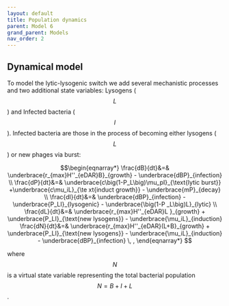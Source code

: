 ```yaml
---
layout: default
title: Population dynamics
parent: Model 6
grand_parent: Models
nav_order: 2
---
```


## Dynamical model

To model the lytic-lysogenic switch we add several mechanistic processes and two additional state variables: Lysogens ($$L$$) and Infected bacteria ($$I$$). Infected bacteria are those in the process of becoming either lysogens ($$L$$) or new phages via burst:

$$\begin{eqnarray*}                                                                                 
\frac{dB}{dt}&=& \underbrace{r_{max}H''_{eDAR}B}_{growth} - \underbrace{dBP}_{infection} \\         
\frac{dP}{dt}&=& \underbrace{c\big(1-P_L\big)\mu_pI}_{\text{lytic burst}} +\underbrace{c\mu_iL}_{\te
xt{induct growth}} - \underbrace{mP}_{decay} \\                                                     
\frac{dI}{dt}&=& \underbrace{dBP}_{infection} - \underbrace{P_LI}_{lysogenic} - \underbrace{\big(1-P
_L\big)L}_{lytic} \\                                                                                
\frac{dL}{dt}&=& \underbrace{r_{max}H''_{eDAR}L }_{growth} +                                        
\underbrace{P_LI}_{\text{new lysogens}} - \underbrace{\mu_iL}_{induction}
\frac{dN}{dt}&=& \underbrace{r_{max}H''_{eDAR}(L+B}_{growth} + \underbrace{P_LI}_{\text{new lysogens}} - \underbrace{\mu_iL}_{induction} - \underbrace{dBP}_{infection} \, ,
\end{eqnarray*} $$

where $$N$$ is a virtual state variable representing the total bacterial population $$N=B+I+L$$.



 
